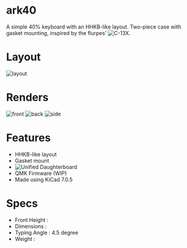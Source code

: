 # ark40
A simple 40% keyboard with an HHKB-like layout. Two-piece case with gasket mounting, inspired by the flurpes' ![C-13X](https://github.com/flurples/C-13X).

# Layout
![layout](https://i.imgur.com/93DkxnP.png)

# Renders
![front](https://i.imgur.com/qSccSED.png)
![back](https://i.imgur.com/dMoXs7j.png)
![side](https://i.imgur.com/fkw7zYV.png)

# Features
* HHKB-like layout
* Gasket mount
* ![Unified Daughterboard](https://unified-daughterboard.github.io)
* QMK Firmware (WIP)
* Made using KiCad 7.0.5

# Specs
* Front Height :
* Dimensions :
* Typing Angle : 4.5 degree
* Weight : 
